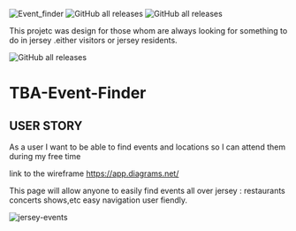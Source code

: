 ![Event_finder](https://user-images.githubusercontent.com/82961272/192934542-c82e5dfd-bd1f-4128-9326-e3ee49cbfeda.png)
![GitHub all releases](https://img.shields.io/github/downloads/chrisaez1/TBA-Event-finder/total?label=Google-Maps-api&logoColor=red&style=flat-square)
![GitHub all releases](https://img.shields.io/github/downloads/chrisaez1/BA-Event-Finder/pull/9/total?label=js&logoColor=red&style=flat-square)


This projetc was design for those whom are always looking for something to do in jersey .either visitors or jersey residents.

![GitHub all releases](https://img.shields.io/github/downloads/chrisaez1/BA-Event-Finder/pull/9/total?label=js&logoColor=red&style=flat-square)



# TBA-Event-Finder

## USER STORY

As a user
I want to be able to find events and locations
so I can attend them during my free time

link to the wireframe https://app.diagrams.net/


This page will allow anyone to easily find events all over jersey :
restaurants
concerts
shows,etc
easy navigation
user fiendly.

![jersey-events](https://user-images.githubusercontent.com/82961272/193139705-75d516c6-e688-4727-9a0b-f1d630d53ce3.jpeg)
